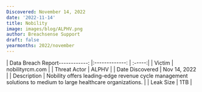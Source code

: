 ```yaml
---
Discovered: November 14, 2022
date: '2022-11-14'
title: Nobility
image: images/blog/ALPHV.png
author: Breachsense Support
draft: false
yearmonths: 2022/november
---
```


| Data Breach Report------------:     |:-------------:    | :-----:|
| Victim      | nobilityrcm.com      | 
| Threat Actor      | ALPHV      | 
| Date Discovered      | Nov 14, 2022      | 
| Description      | Nobility offers leading-edge revenue cycle management solutions to medium to large healthcare organizations.      | 
| Leak Size      | 1TB      | 

